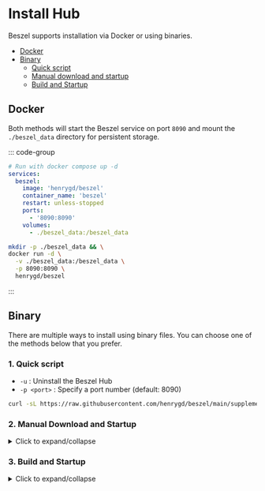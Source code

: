 # Install Hub

Beszel supports installation via Docker or using binaries.

- [Docker](#docker)
- [Binary](#binary)
  - [Quick script](#_1-quick-script)
  - [Manual download and startup](#_2-manual-download-and-startup)
  - [Build and Startup](#_3-build-and-startup)

## Docker

Both methods will start the Beszel service on port `8090` and mount the `./beszel_data` directory for persistent storage.

::: code-group

```yaml [docker-compose.yml]
# Run with docker compose up -d
services:
  beszel:
    image: 'henrygd/beszel'
    container_name: 'beszel'
    restart: unless-stopped
    ports:
      - '8090:8090'
    volumes:
      - ./beszel_data:/beszel_data
```

```bash [docker run]
mkdir -p ./beszel_data && \
docker run -d \
  -v ./beszel_data:/beszel_data \
  -p 8090:8090 \
  henrygd/beszel
```

:::

## Binary

There are multiple ways to install using binary files. You can choose one of the methods below that you prefer.

### 1. Quick script

- `-u` : Uninstall the Beszel Hub
- `-p <port>` : Specify a port number (default: 8090)

```bash
curl -sL https://raw.githubusercontent.com/henrygd/beszel/main/supplemental/scripts/install-hub.sh -o install-hub.sh && chmod +x install-hub.sh && ./install-hub.sh
```

### 2. Manual Download and Startup

<details>
  <summary>Click to expand/collapse</summary>

Download the latest binary from [releases](https://github.com/henrygd/beszel/releases) that matches your server's CPU architecture and run it manually. However, you will need to create a service manually to keep it running.

```bash
curl -sL "https://github.com/henrygd/beszel/releases/latest/download/beszel_$(uname -s)_$(uname -m | sed 's/x86_64/amd64/' | sed 's/armv7l/arm/' | sed 's/aarch64/arm64/').tar.gz" | tar -xz -O beszel | tee ./beszel >/dev/null && chmod +x beszel
```

Running the hub directly:

```bash
./beszel serve
```

</details>

### 3. Build and Startup

<details>
  <summary>Click to expand/collapse</summary>

Beszel are written in Go, so you can easily build them yourself, or cross-compile for different platforms. Please [install Go](https://go.dev/doc/install) first if you haven't already.

#### 1. Git clone & Prepare dependencies

```bash
git clone https://github.com/henrygd/beszel.git
cd beszel && go mod tidy
```

#### 2. Build

The hub embeds the web UI in the binary, so you must build the website first. This project uses [bun](https://bun.sh/) by default, but you may use Node.js if you prefer:

```bash
cd beszel/site
bun install
bun run build
```

Then in `beszel/cmd/hub`:

```bash
cd beszel/cmd/hub
CGO_ENABLED=0 go build -ldflags "-w -s" .
```

:::tip
If you need to run on different platforms, you can cross-compile using the `GOOS` and `GOARCH` environment variables.

For example, to build for FreeBSD ARM64:

```bash
GOOS=freebsd GOARCH=arm64 CGO_ENABLED=0 go build -ldflags "-w -s" .
```

You can see a list of valid options by running `go tool dist list`.
:::

#### 4. Running the hub directly

> You will need to create a service manually to keep it running.

```bash
./beszel serve
```

</details>